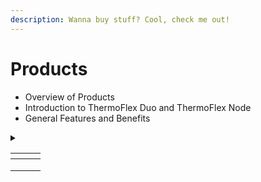 ```yaml
---
description: Wanna buy stuff? Cool, check me out!
---
```


# Products

* Overview of Products&#x20;
* Introduction to ThermoFlex Duo and ThermoFlex Node&#x20;
* General Features and Benefits



<details>

<summary></summary>



</details>

<table data-view="cards"><thead><tr><th></th><th></th><th></th></tr></thead><tbody><tr><td></td><td></td><td></td></tr><tr><td></td><td></td><td></td></tr><tr><td></td><td></td><td></td></tr></tbody></table>
